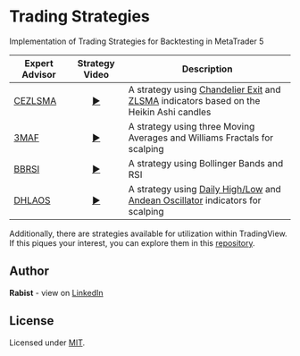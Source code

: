 # Trading Strategies

Implementation of Trading Strategies for Backtesting in MetaTrader 5

| Expert Advisor | Strategy Video | Description |
| --- | :---: | --- |
| [CEZLSMA](Experts/CEZLSMA.mq5) | [:arrow_forward:](https://youtu.be/2U5VTWBBK8U) | A strategy using [Chandelier Exit](Indicators/ChandelierExit.mq5) and [ZLSMA](Indicators/ZLSMA.mq5) indicators based on the Heikin Ashi candles |
| [3MAF](Experts/3MAF.mq5) | [:arrow_forward:](https://youtu.be/bKPs2aOsvsk) | A strategy using three Moving Averages and Williams Fractals for scalping |
| [BBRSI](Experts/BBRSI.mq5) | [:arrow_forward:](https://youtu.be/pCmJ8wsAS_w) | A strategy using Bollinger Bands and RSI |
| [DHLAOS](Experts/DHLAOS.mq5) | [:arrow_forward:](https://youtu.be/IZVSb1kjduQ) | A strategy using [Daily High/Low](Indicators/DailyHighLow.mq5) and [Andean Oscillator](Indicators/AndeanOscillator.mq5) indicators for scalping |


Additionally, there are strategies available for utilization within TradingView. If this piques your interest, you can explore them in this [repository](https://github.com/geraked/tradingview).

## Author

**Rabist** - view on [LinkedIn](https://www.linkedin.com/in/rabist)

## License

Licensed under [MIT](LICENSE).
